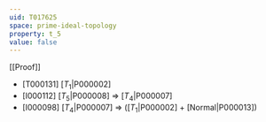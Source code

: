 ```yaml
---
uid: T017625
space: prime-ideal-topology
property: t_5
value: false
---
```

[[Proof]]

* [T000131] [$T_1$|P000002]
* [I000112] [$T_5$|P000008] => [$T_4$|P000007]
* [I000098] [$T_4$|P000007] => ([$T_1$|P000002] + [Normal|P000013])

